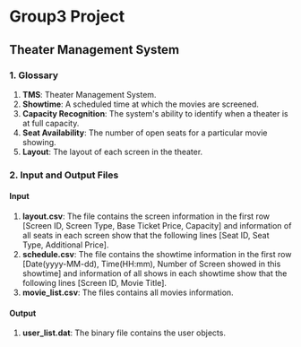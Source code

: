 
# Group3 Project

## Theater Management System

### 1. Glossary
1. __TMS__: Theater Management System.
2. __Showtime__: A scheduled time at which the movies are screened.
3. __Capacity Recognition__: The system's ability to identify when a theater is at full
capacity.
4. __Seat Availability__: The number of open seats for a particular movie showing.
5. __Layout__: The layout of each screen in the theater.

### 2. Input and Output Files
#### Input
1. __layout.csv__: The file contains the screen information in the first row [Screen ID, 
Screen Type, Base Ticket Price, Capacity] and information of all seats in each screen show
that the following lines [Seat ID, Seat Type, Additional Price].
2. __schedule.csv__: The file contains the showtime information in the first row 
[Date(yyyy-MM-dd), Time(HH:mm), Number of Screen showed in this showtime] and information 
of all shows in each showtime show that the following lines [Screen ID, Movie Title].
3. __movie_list.csv__: The files contains all movies information.

#### Output
1. __user_list.dat__: The binary file contains the user objects.
